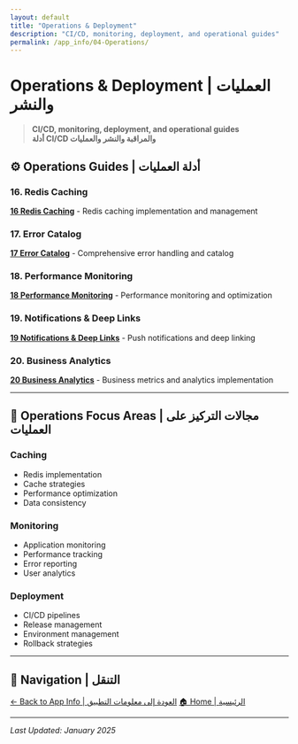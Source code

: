 ```yaml
---
layout: default
title: "Operations & Deployment"
description: "CI/CD, monitoring, deployment, and operational guides"
permalink: /app_info/04-Operations/
---
```


# Operations & Deployment | العمليات والنشر

> **CI/CD, monitoring, deployment, and operational guides**  
> **أدلة CI/CD والمراقبة والنشر والعمليات**

## ⚙️ **Operations Guides | أدلة العمليات**

### **16. Redis Caching**
**[16 Redis Caching](16-redis-caching/)** - Redis caching implementation and management

### **17. Error Catalog**
**[17 Error Catalog](17-error-catalog/)** - Comprehensive error handling and catalog

### **18. Performance Monitoring**
**[18 Performance Monitoring](18-performance-monitoring/)** - Performance monitoring and optimization

### **19. Notifications & Deep Links**
**[19 Notifications & Deep Links](19-notifications-deeplinks/)** - Push notifications and deep linking

### **20. Business Analytics**
**[20 Business Analytics](20-business-analytics/)** - Business metrics and analytics implementation

---

## 🎯 **Operations Focus Areas | مجالات التركيز على العمليات**

### **Caching**
- Redis implementation
- Cache strategies
- Performance optimization
- Data consistency

### **Monitoring**
- Application monitoring
- Performance tracking
- Error reporting
- User analytics

### **Deployment**
- CI/CD pipelines
- Release management
- Environment management
- Rollback strategies

---

## 🔗 **Navigation | التنقل**

[← Back to App Info | العودة إلى معلومات التطبيق](../)
[🏠 Home | الرئيسية](../../)

---

*Last Updated: January 2025*
